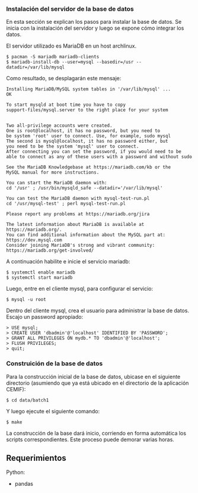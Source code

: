 ### Instalación del servidor de la base de datos

En esta sección se explican los pasos para instalar la base de datos. Se inicia con la instalación del servidor y luego se expone cómo integrar los datos.

El servidor utilizado es MariaDB en un host archlinux.

    $ pacman -S mariadb mariadb-clients
    $ mariadb-install-db --user=mysql --basedir=/usr --datadir=/var/lib/mysql
    
Como resultado, se desplagarán este mensaje:

    Installing MariaDB/MySQL system tables in '/var/lib/mysql' ...
    OK

    To start mysqld at boot time you have to copy
    support-files/mysql.server to the right place for your system


    Two all-privilege accounts were created.
    One is root@localhost, it has no password, but you need to
    be system 'root' user to connect. Use, for example, sudo mysql
    The second is mysql@localhost, it has no password either, but
    you need to be the system 'mysql' user to connect.
    After connecting you can set the password, if you would need to be
    able to connect as any of these users with a password and without sudo

    See the MariaDB Knowledgebase at https://mariadb.com/kb or the
    MySQL manual for more instructions.

    You can start the MariaDB daemon with:
    cd '/usr' ; /usr/bin/mysqld_safe --datadir='/var/lib/mysql'

    You can test the MariaDB daemon with mysql-test-run.pl
    cd '/usr/mysql-test' ; perl mysql-test-run.pl

    Please report any problems at https://mariadb.org/jira

    The latest information about MariaDB is available at https://mariadb.org/.
    You can find additional information about the MySQL part at:
    https://dev.mysql.com
    Consider joining MariaDB's strong and vibrant community:
    https://mariadb.org/get-involved/

A continuación habilite e inicie el servicio mariadb:

    $ systemctl enable mariadb
    $ systemctl start mariadb

Luego, entre en el cliente mysql, para configurar el servicio:

    $ mysql -u root
    
Dentro del cliente mysql, crea el usuario para administrar la base de datos. Escajo un password apropiado:

    > USE mysql;
    > CREATE USER 'dbadmin'@'localhost' IDENTIFIED BY 'PASSWORD';
    > GRANT ALL PRIVILEGES ON mydb.* TO 'dbadmin'@'localhost';
    > FLUSH PRIVILEGES;
    > quit;
    
### Construición de la base de datos

Para la construcción inicial de la base de datos, ubicase en el siguiente directorio (asumiendo que ya está ubicado en el directorio de la aplicación CEMIF):

    $ cd data/batch1
    
Y luego ejecute el siguiente comando:

    $ make
    
La construcción de la base dará inicio, corriendo en forma automática los scripts correspondientes. Este proceso puede demorar varias horas.

## Requerimientos

Python:

- pandas
